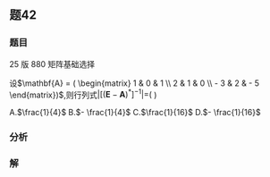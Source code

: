 ## 题42
### 题目
25 版 880 矩阵基础选择

 设$\mathbf{A} = ( \begin{matrix} 1 & 0 & 1 \\  2 & 1 & 0 \\   - 3 & 2 &  - 5 \end{matrix})$,则行列式$| {\lbrack  {( \mathbf{E} - \mathbf{A}) }^{ * }\rbrack  }^{-1}|  =$(   )

A.$\frac{1}{4}$
B.$- \frac{1}{4}$
C.$\frac{1}{16}$
D.$- \frac{1}{16}$
### 分析

### 解